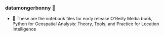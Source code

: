 ### datamongerbonny 👋
- 🔭 These are the notebook files for early release O'Reilly Media book, Python for Geospatial Analysis: Theory, Tools, and Practice for Location Intelligence
<!--
**datamongerbonny/datamongerbonny** is a ✨ _special_ ✨ repository because its `README.md` (this file) appears on your GitHub profile.

Here are some ideas to get you started:

- 🔭 I’m currently working on ...
- 🌱 I’m currently learning ...
- 👯 I’m looking to collaborate on ...
- 🤔 I’m looking for help with ...
- 💬 Ask me about ...
- 📫 How to reach me: ...
- 😄 Pronouns: ...
- ⚡ Fun fact: ...
-->
